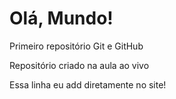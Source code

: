 # Olá, Mundo!
 Primeiro repositório Git e GitHub

 Repositório criado na aula ao vivo
 
Essa linha eu add diretamente no site!
